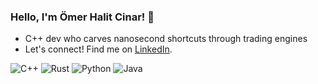 ### Hello, I'm Ömer Halit Cinar! 👋

- C++ dev who carves nanosecond shortcuts through trading engines
- Let's connect! Find me on [LinkedIn](https://www.linkedin.com/in/omerhalitcinar).


![C++](https://img.shields.io/badge/-C++-00599C?style=flat-square&logo=c)
![Rust](https://img.shields.io/badge/-Rust-000000?style=flat-square&logo=rust)
![Python](https://img.shields.io/badge/-Python-3776AB?style=flat-square&logo=python)
![Java](https://img.shields.io/badge/-Java-007396?style=flat-square&logo=java)



<!---
omerhalid/omerhalid's `README.md` displays on the GitHub profile.
Preview the changes to see the magic!
--->
